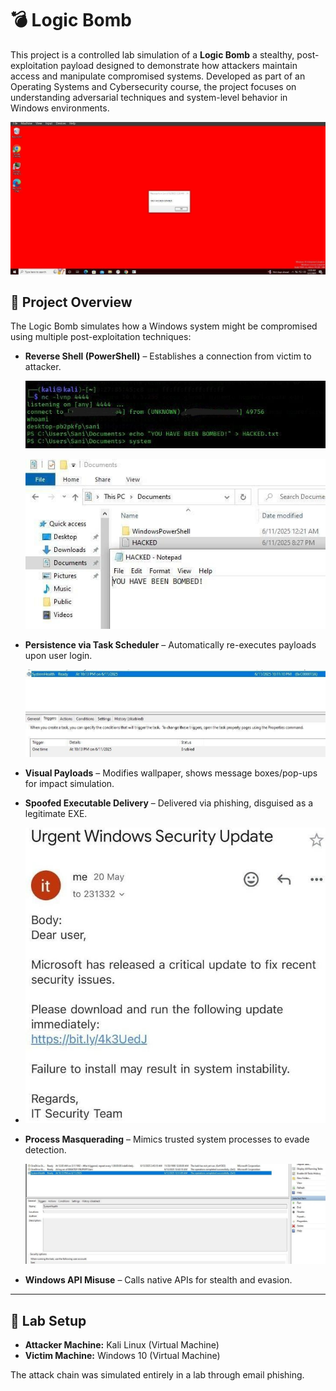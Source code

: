# 💣 Logic Bomb 

This project is a controlled lab simulation of a **Logic Bomb** a stealthy, post-exploitation payload designed to demonstrate how attackers maintain access and manipulate compromised systems. Developed as part of an Operating Systems and Cybersecurity course, the project focuses on understanding adversarial techniques and system-level behavior in Windows environments.

![Logic Bomb Demo](ss/IMG-20250724-WA0001.jpg)

## 📁 Project Overview

The Logic Bomb simulates how a Windows system might be compromised using multiple post-exploitation techniques:

- **Reverse Shell (PowerShell)** – Establishes a connection from victim to attacker.
  
  ![Connection](ss/7863.jpg)
  
  ![Access](ss/5678.jpg)
  
- **Persistence via Task Scheduler** – Automatically re-executes payloads upon user login.
  
  ![Persistence](ss/1234.jpg)
  
- **Visual Payloads** – Modifies wallpaper, shows message boxes/pop-ups for impact simulation.
  
- **Spoofed Executable Delivery** – Delivered via phishing, disguised as a legitimate EXE.
- 
    ![Phishing](ss/IMG-20250724-WA0003.jpg)
  
- **Process Masquerading** – Mimics trusted system processes to evade detection.
  
   ![Masquerading](ss/IMG-20250724-WA0005.jpg)
  
- **Windows API Misuse** – Calls native APIs for stealth and evasion.

---

## 🧪 Lab Setup

- **Attacker Machine:** Kali Linux (Virtual Machine)
- **Victim Machine:** Windows 10 (Virtual Machine)

The attack chain was simulated entirely in a lab through email phishing.



